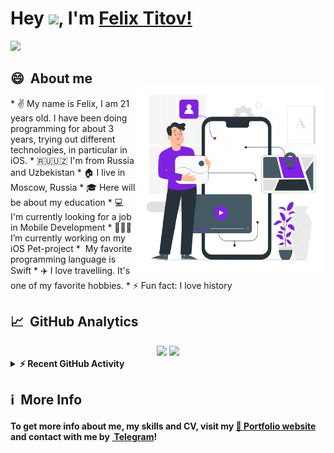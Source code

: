 


# Hey <img src="https://github.com/TheDudeThatCode/TheDudeThatCode/blob/master/Assets/Hi.gif" width="29px">, I'm [Felix Titov!](https://portfolio-fta.herokuapp.com)

<p>
 <a href="https://github.com/DenverCoder1/readme-typing-svg"><img src="https://readme-typing-svg.herokuapp.com?color=CAD1D8&lines=Computer+Science+Student;Web+Developer;iOS%20Developer;Always%20learning%20new%20things&width=500&height=50&font=monospace"></a>
</p>

## 😄 &nbsp;About me 
<img align="right" width="300px" style="margin-top:-20px" src="https://github.com/filtitov2001/filtitov2001/blob/main/assets/Mobile%20development-pana.svg" />
* ✌️ My name is Felix, I am 21 years old. I have been doing programming for about 3 years, trying out different technologies, in particular in iOS.
* 🇷🇺🇺🇿  I'm from Russia and Uzbekistan
* 🏠 I live in Moscow, Russia
* 🎓 Here will be about my education
* 💻 I'm currently looking for a job in Mobile Development
* 👨🏻‍💻 I’m currently working on my iOS Pet-project
* <img width="20" src="https://cdn4.iconfinder.com/data/icons/logos-3/1300/swift-seeklogo-1024.png" alt="" /> My favorite programming language is Swift
* ✈️ I love travelling. It's one of my favorite hobbies.
* ⚡ Fun fact: I love history


## 📈 &nbsp;GitHub Analytics
<div align="center">

  <img height="180em" src="https://github-readme-stats-eight-theta.vercel.app/api?username=filtitov2001&bg_color=30,e96443,904e95,481677&title_color=ffcdf0&text_color=ffcdf0&hide_border=true&include_all_commits=true&count_private=true&hide_border=true"/>
  <img height="180em" src="https://github-readme-stats-eight-theta.vercel.app/api/top-langs/?username=filtitov2001&layout=compact&hide=css,html,mustache&langs_count=9&bg_color=30,e96443,904e95,481677&title_color=ffcdf0&text_color=ffcdf0&hide_border=true"/>

</div>

<details>
  <summary><b>⚡ Recent GitHub Activity</b></summary>
  <br/>
   <a href="https://github.com/Candida18"><img alt="Candida's Activity Graph" src="https://activity-graph.herokuapp.com/graph?username=filtitov2001&custom_title=Felix's%20Contribution%20Graph&theme=material-palenight" /></a>
  <br/>
</details>

## ℹ &nbsp;More Info

#### To get more info about me, my skills and CV, visit my [💼 Portfolio website](https://portfolio-fta.herokuapp.com) and contact with me by [<img width="20" src="https://cdn4.iconfinder.com/data/icons/logos-and-brands/512/335_Telegram_logo-1024.png" alt="" /> Telegram](https://t.me/thefiltitoff)!

<!--
**filtitov2001/filtitov2001** is a ✨ _special_ ✨ repository because its `README.md` (this file) appears on your GitHub profile.

Here are some ideas to get you started:

- 🔭 I’m currently working on ...
- 🌱 I’m currently learning ...
- 👯 I’m looking to collaborate on ...
- 🤔 I’m looking for help with ...
- 💬 Ask me about ...
- 📫 How to reach me: ...
- 😄 Pronouns: ...
- ⚡ Fun fact: ...
-->
